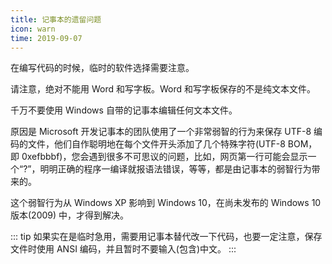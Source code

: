 ```yaml
---
title: 记事本的遗留问题
icon: warn
time: 2019-09-07
---
```


在编写代码的时候，临时的软件选择需要注意。

请注意，绝对不能用 Word 和写字板。Word 和写字板保存的不是纯文本文件。

千万不要使用 Windows 自带的记事本编辑任何文本文件。

原因是 Microsoft 开发记事本的团队使用了一个非常弱智的行为来保存 UTF-8 编码的文件，他们自作聪明地在每个文件开头添加了几个特殊字符(UTF-8 BOM，即 0xefbbbf)，您会遇到很多不可思议的问题，比如，网页第一行可能会显示一个“?”，明明正确的程序一编译就报语法错误，等等，都是由记事本的弱智行为带来的。

这个弱智行为从 Windows XP 影响到 Windows 10，在尚未发布的 Windows 10 版本(2009) 中，才得到解决。

::: tip
如果实在是临时急用，需要用记事本替代改一下代码，也要一定注意，保存文件时使用 ANSI 编码，并且暂时不要输入(包含)中文。
:::
